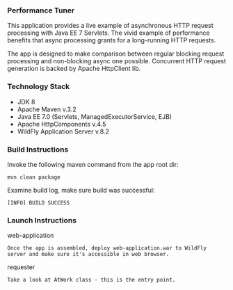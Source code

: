 ### Performance Tuner
This application provides a live example of asynchronous HTTP request processing with Java EE 7 Servlets.
The vivid example of performance benefits that async processing grants for a long-running HTTP requests.

The app is designed to make comparison between regular blocking request processing and non-blocking async one possible.
Concurrent HTTP request generation is backed by Apache HttpClient lib.

### Technology Stack
* JDK 8
* Apache Maven v.3.2
* Java EE 7.0 (Servlets, ManagedExecutorService, EJB)
* Apache HttpComponents v.4.5
* WildFly Application Server v.8.2

### Build Instructions
Invoke the following maven command from the app root dir:

`mvn clean package`

Examine build log, make sure build was successful:

`[INFO] BUILD SUCCESS`

### Launch Instructions
web-application

`Once the app is assembled, deploy web-application.war to WildFly server and make sure it's accessible in web browser.`

requester

`Take a look at AtWork class - this is the entry point.`
